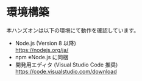 # 環境構築

本ハンズオンは以下の環境にて動作を確認しています。

* Node.js (Version 8 以降) <br>
https://nodejs.org/ja/
* npm ※Node.js に同梱
* 開発用エディタ (Visual Studio Code 推奨)<br>https://code.visualstudio.com/download
